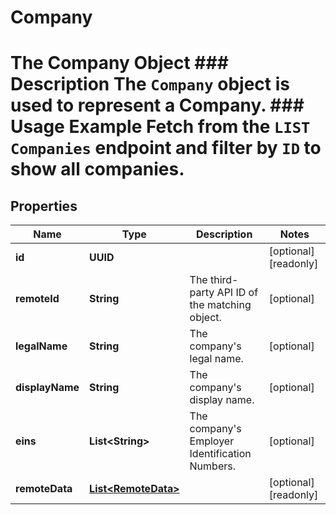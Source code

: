 

# Company

# The Company Object ### Description The `Company` object is used to represent a Company.  ### Usage Example Fetch from the `LIST Companies` endpoint and filter by `ID` to show all companies.

## Properties

Name | Type | Description | Notes
------------ | ------------- | ------------- | -------------
**id** | **UUID** |  |  [optional] [readonly]
**remoteId** | **String** | The third-party API ID of the matching object. |  [optional]
**legalName** | **String** | The company&#39;s legal name. |  [optional]
**displayName** | **String** | The company&#39;s display name. |  [optional]
**eins** | **List&lt;String&gt;** | The company&#39;s Employer Identification Numbers. |  [optional]
**remoteData** | [**List&lt;RemoteData&gt;**](RemoteData.md) |  |  [optional] [readonly]



